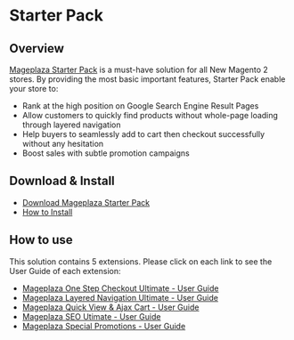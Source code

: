 # Starter Pack

## Overview
[Mageplaza Starter Pack](https://www.mageplaza.com/magento-2-starter-pack/) is a must-have solution for all New Magento 2 stores. By providing the most basic important features, Starter Pack enable your store to: 
- Rank at the high position on Google Search Engine Result Pages 
- Allow customers to quickly find products without whole-page loading through layered navigation 
- Help buyers to seamlessly add to cart then checkout successfully without any hesitation
- Boost sales with subtle promotion campaigns

## Download & Install
- [Download Mageplaza Starter Pack](https://www.mageplaza.com/magento-2-starter-pack/) 
- [How to Install](https://www.mageplaza.com/install-magento-2-extension/)

## How to use 
This solution contains 5 extensions. Please click on each link to see the User Guide of each extension:
  - [Mageplaza One Step Checkout Ultimate - User Guide](https://docs.mageplaza.com/one-step-checkout-m2/index.html)
  - [Mageplaza Layered Navigation Ultimate - User Guide](https://docs.mageplaza.com/layered-navigation-ultimate/index.html)
  - [Mageplaza Quick View & Ajax Cart - User Guide](https://docs.mageplaza.com/quick-view-ajax-cart/index.html)
  - [Mageplaza SEO Utimate - User Guide](https://docs.mageplaza.com/seo-ultimate/index.html)
  - [Mageplaza Special Promotions - User Guide](https://docs.mageplaza.com/special-promotions/index.html)
